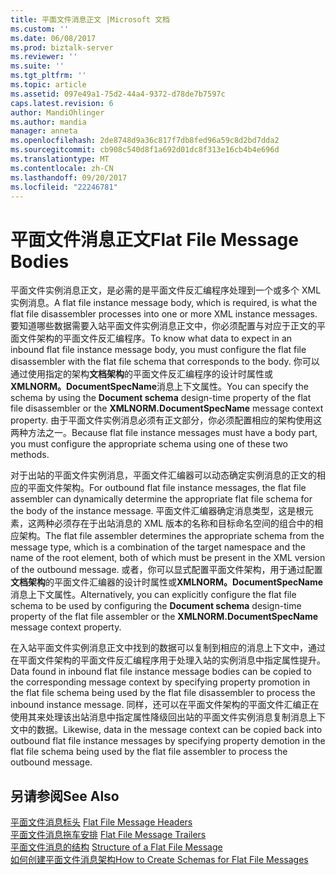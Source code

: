 ```yaml
---
title: 平面文件消息正文 |Microsoft 文档
ms.custom: ''
ms.date: 06/08/2017
ms.prod: biztalk-server
ms.reviewer: ''
ms.suite: ''
ms.tgt_pltfrm: ''
ms.topic: article
ms.assetid: 097e49a1-75d2-44a4-9372-d78de7b7597c
caps.latest.revision: 6
author: MandiOhlinger
ms.author: mandia
manager: anneta
ms.openlocfilehash: 2de8748d9a36c817f7db8fed96a59c8d2bd7dda2
ms.sourcegitcommit: cb908c540d8f1a692d01dc8f313e16cb4b4e696d
ms.translationtype: MT
ms.contentlocale: zh-CN
ms.lasthandoff: 09/20/2017
ms.locfileid: "22246781"
---
```

# <a name="flat-file-message-bodies"></a><span data-ttu-id="25e84-102">平面文件消息正文</span><span class="sxs-lookup"><span data-stu-id="25e84-102">Flat File Message Bodies</span></span>
<span data-ttu-id="25e84-103">平面文件实例消息正文，是必需的是平面文件反汇编程序处理到一个或多个 XML 实例消息。</span><span class="sxs-lookup"><span data-stu-id="25e84-103">A flat file instance message body, which is required, is what the flat file disassembler processes into one or more XML instance messages.</span></span> <span data-ttu-id="25e84-104">要知道哪些数据需要入站平面文件实例消息正文中，你必须配置与对应于正文的平面文件架构的平面文件反汇编程序。</span><span class="sxs-lookup"><span data-stu-id="25e84-104">To know what data to expect in an inbound flat file instance message body, you must configure the flat file disassembler with the flat file schema that corresponds to the body.</span></span> <span data-ttu-id="25e84-105">你可以通过使用指定的架构**文档架构**的平面文件反汇编程序的设计时属性或**XMLNORM。DocumentSpecName**消息上下文属性。</span><span class="sxs-lookup"><span data-stu-id="25e84-105">You can specify the schema by using the **Document schema** design-time property of the flat file disassembler or the **XMLNORM.DocumentSpecName** message context property.</span></span> <span data-ttu-id="25e84-106">由于平面文件实例消息必须有正文部分，你必须配置相应的架构使用这两种方法之一。</span><span class="sxs-lookup"><span data-stu-id="25e84-106">Because flat file instance messages must have a body part, you must configure the appropriate schema using one of these two methods.</span></span>  
  
 <span data-ttu-id="25e84-107">对于出站的平面文件实例消息，平面文件汇编器可以动态确定实例消息的正文的相应的平面文件架构。</span><span class="sxs-lookup"><span data-stu-id="25e84-107">For outbound flat file instance messages, the flat file assembler can dynamically determine the appropriate flat file schema for the body of the instance message.</span></span> <span data-ttu-id="25e84-108">平面文件汇编器确定消息类型，这是根元素，这两种必须存在于出站消息的 XML 版本的名称和目标命名空间的组合中的相应架构。</span><span class="sxs-lookup"><span data-stu-id="25e84-108">The flat file assembler determines the appropriate schema from the message type, which is a combination of the target namespace and the name of the root element, both of which must be present in the XML version of the outbound message.</span></span> <span data-ttu-id="25e84-109">或者，你可以显式配置平面文件架构，用于通过配置**文档架构**的平面文件汇编器的设计时属性或**XMLNORM。DocumentSpecName**消息上下文属性。</span><span class="sxs-lookup"><span data-stu-id="25e84-109">Alternatively, you can explicitly configure the flat file schema to be used by configuring the **Document schema** design-time property of the flat file assembler or the **XMLNORM.DocumentSpecName** message context property.</span></span>  
  
 <span data-ttu-id="25e84-110">在入站平面文件实例消息正文中找到的数据可以复制到相应的消息上下文中，通过在平面文件架构的平面文件反汇编程序用于处理入站的实例消息中指定属性提升。</span><span class="sxs-lookup"><span data-stu-id="25e84-110">Data found in inbound flat file instance message bodies can be copied to the corresponding message context by specifying property promotion in the flat file schema being used by the flat file disassembler to process the inbound instance message.</span></span> <span data-ttu-id="25e84-111">同样，还可以在平面文件架构的平面文件汇编正在使用其来处理该出站消息中指定属性降级回出站的平面文件实例消息复制消息上下文中的数据。</span><span class="sxs-lookup"><span data-stu-id="25e84-111">Likewise, data in the message context can be copied back into outbound flat file instance messages by specifying property demotion in the flat file schema being used by the flat file assembler to process the outbound message.</span></span>  
  
## <a name="see-also"></a><span data-ttu-id="25e84-112">另请参阅</span><span class="sxs-lookup"><span data-stu-id="25e84-112">See Also</span></span>  
 <span data-ttu-id="25e84-113">[平面文件消息标头](../core/flat-file-message-headers.md) </span><span class="sxs-lookup"><span data-stu-id="25e84-113">[Flat File Message Headers](../core/flat-file-message-headers.md) </span></span>  
 <span data-ttu-id="25e84-114">[平面文件消息拖车安排](../core/flat-file-message-trailers.md) </span><span class="sxs-lookup"><span data-stu-id="25e84-114">[Flat File Message Trailers](../core/flat-file-message-trailers.md) </span></span>  
 <span data-ttu-id="25e84-115">[平面文件消息的结构](../core/structure-of-a-flat-file-message.md) </span><span class="sxs-lookup"><span data-stu-id="25e84-115">[Structure of a Flat File Message](../core/structure-of-a-flat-file-message.md) </span></span>  
 [<span data-ttu-id="25e84-116">如何创建平面文件消息架构</span><span class="sxs-lookup"><span data-stu-id="25e84-116">How to Create Schemas for Flat File Messages</span></span>](../core/how-to-create-schemas-for-flat-file-messages.md)